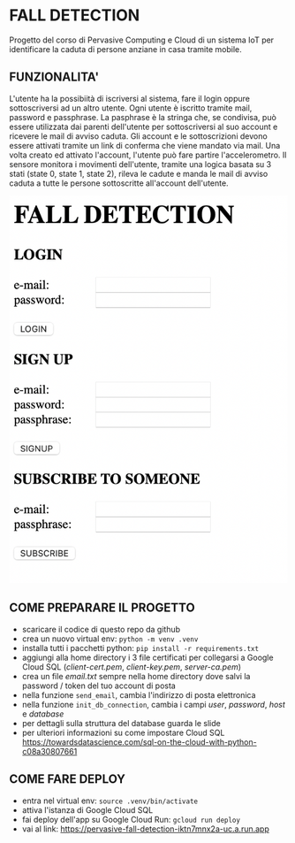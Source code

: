 # FALL DETECTION
Progetto del corso di Pervasive Computing e Cloud di un sistema IoT per identificare la caduta di persone anziane in casa tramite mobile.

## FUNZIONALITA'
L'utente ha la possibiità di iscriversi al sistema, fare il login oppure sottoscriversi ad un altro utente. 
Ogni utente è iscritto tramite mail, password e passphrase. La pasphrase è la stringa che, se condivisa, può essere utilizzata dai parenti dell'utente per sottoscriversi al suo account e ricevere le mail di avviso caduta.
Gli account e le sottoscrizioni devono essere attivati tramite un link di conferma che viene mandato via mail.
Una volta creato ed attivato l'account, l'utente può fare partire l'accelerometro.
Il sensore monitora i movimenti dell'utente, tramite una logica basata su 3 stati (state 0, state 1, state 2), rileva le cadute e manda le mail di avviso caduta a tutte le persone sottoscritte all'account dell'utente.

![ciao](docs/first_page.png)

## COME PREPARARE IL PROGETTO
- scaricare il codice di questo repo da github
- crea un nuovo virtual env: `python -m venv .venv`
- installa tutti i pacchetti python: `pip install -r requirements.txt`
- aggiungi alla home directory i 3 file certificati per collegarsi a Google Cloud SQL (*client-cert.pem*, *client-key.pem*, *server-ca.pem*)
- crea un file *email.txt* sempre nella home directory dove salvi la password / token del tuo account di posta
- nella funzione `send_email`, cambia l'indirizzo di posta elettronica
- nella funzione `init_db_connection`, cambia i campi *user*, *password*, *host* e *database*
- per dettagli sulla struttura del database guarda le slide
- per ulteriori informazioni su come impostare Cloud SQL https://towardsdatascience.com/sql-on-the-cloud-with-python-c08a30807661

## COME FARE DEPLOY
- entra nel virtual env: `source .venv/bin/activate`
- attiva l'istanza di Google Cloud SQL
- fai deploy dell'app su Google Cloud Run: `gcloud run deploy`
- vai al link: https://pervasive-fall-detection-iktn7mnx2a-uc.a.run.app